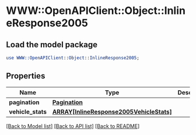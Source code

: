 # WWW::OpenAPIClient::Object::InlineResponse2005

## Load the model package
```perl
use WWW::OpenAPIClient::Object::InlineResponse2005;
```

## Properties
Name | Type | Description | Notes
------------ | ------------- | ------------- | -------------
**pagination** | [**Pagination**](Pagination.md) |  | [optional] 
**vehicle_stats** | [**ARRAY[InlineResponse2005VehicleStats]**](InlineResponse2005VehicleStats.md) |  | 

[[Back to Model list]](../README.md#documentation-for-models) [[Back to API list]](../README.md#documentation-for-api-endpoints) [[Back to README]](../README.md)


